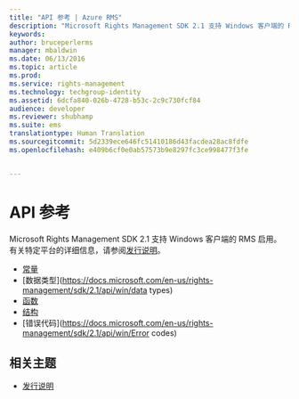 ```yaml
---
title: "API 参考 | Azure RMS"
description: "Microsoft Rights Management SDK 2.1 支持 Windows 客户端的 RMS 启用。"
keywords: 
author: bruceperlerms
manager: mbaldwin
ms.date: 06/13/2016
ms.topic: article
ms.prod: 
ms.service: rights-management
ms.technology: techgroup-identity
ms.assetid: 6dcfa840-026b-4728-b53c-2c9c730fcf84
audience: developer
ms.reviewer: shubhamp
ms.suite: ems
translationtype: Human Translation
ms.sourcegitcommit: 5d2339ece646fc51410186d43facdea28ac8fdfe
ms.openlocfilehash: e409b6cf0e0ab57573b9e8297fc3ce998477f3fe


---
```


# API 参考

Microsoft Rights Management SDK 2.1 支持 Windows 客户端的 RMS 启用。 有关特定平台的详细信息，请参阅[发行说明](release-notes-rtm.md)。
- [常量](https://docs.microsoft.com/en-us/rights-management/sdk/2.1/api/win/constants)
- [数据类型](https://docs.microsoft.com/en-us/rights-management/sdk/2.1/api/win/data types)
- [函数](https://docs.microsoft.com/en-us/rights-management/sdk/2.1/api/win/functions)
- [结构](https://docs.microsoft.com/en-us/rights-management/sdk/2.1/api/win/structures)
- [错误代码](https://docs.microsoft.com/en-us/rights-management/sdk/2.1/api/win/Error codes)



## 相关主题

* [发行说明](release-notes-rtm.md)
 

 



<!--HONumber=Aug16_HO4-->


